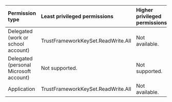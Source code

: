 |Permission type|Least privileged permissions|Higher privileged permissions|
|:---|:---|:---|
|Delegated (work or school account)|TrustFrameworkKeySet.ReadWrite.All|Not available.|
|Delegated (personal Microsoft account)|Not supported.|Not supported.|
|Application|TrustFrameworkKeySet.ReadWrite.All|Not available.|